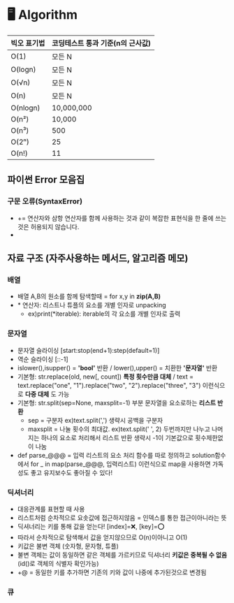 # 🖥️ Algorithm

|빅오 표기법|코딩테스트 통과 기준(n의 근사값)|
|------|---|
|O(1)|모든 N|
|O(logn)|모든 N|
|O(√n)|모든 N|
|O(n)|모든 N|
|O(nlogn)|10,000,000|
|O(n²)|10,000|
|O(n³)|500|
|O(2ⁿ)|25|
|O(n!)|11|

## 파이썬 Error 모음집
### 구문 오류(SyntaxError)
- += 연산자와 삼항 연산자를 함께 사용하는 것과 같이 복잡한 표현식을 한 줄에 쓰는 것은 허용되지 않습니다.
- 
## 자료 구조 (자주사용하는 메서드, 알고리즘 메모)

### 배열
- 배열 A,B의 원소를 함께 탐색할때 = for x,y in __zip(A,B)__
- \* 연산자: 리스트나 튜플의 요소를 개별 인자로 unpacking
  - ex)print(*iterable): iterable의 각 요소를 개별 인자로 출력
### 문자열
- 문자열 슬라이싱 [start:stop(end+1):step(default=1)]
- 역순 슬라이싱 [::-1]
- islower(),isupper() = __'bool'__ 반환 / lower(),upper() = 치환한 __'문자열'__ 반환
- 기본형: str.replace(old, new[, count]) __특정 횟수만큼 대체__ / text = text.replace("one", "1").replace("two", "2").replace("three", "3") 이런식으로 __다중 대체__ 도 가능
- 기본형: str.split(sep=None, maxsplit=-1) 부분 문자열을 요소로하는 __리스트 반환__
  - sep = 구분자 ex)text.split(',') 생략시 공백을 구분자
  - maxsplit = 나눌 횟수의 최대값. ex)text.split(' ', 2) 두번까지만 나누고 나머지는 하나의 요소로 처리해서 리스트 반환 생략시 -1이 기본값으로 횟수제한없이 나눔
- def parse_@@@ = 입력 리스트의 요소 처리 함수를 따로 정의하고 solution함수에서
  for _ in map(parse_@@@, 입력리스트) 이런식으로 map을 사용하면 가독성도 좋고 유지보수도 좋아질 수 있다!
### 딕셔너리
- 대응관계를 표현할 때 사용
- 리스트처럼 순차적으로 요솟값에 접근하지않음 = 인덱스를 통한 접근이아니라는 뜻
- 딕셔너리는 키를 통해 값을 얻는다! [index]=❌, [key]=⭕
- 따라서 순차적으로 탐색해서 값을 얻지않으므로 O(n)이아니고 O(1)
- 키값은 불변 객체 (숫자형, 문자형, 튜플)
- 불변 객체는 값이 동일하면 같은 객체를 가르키므로 딕셔너리 __키값은 중복될 수 없음__ (id()로 객체의 식별자 확인가능)
- +@ = 동일한 키를 추가하면 기존의 키와 값이 나중에 추가된것으로 변경됨
### 큐

